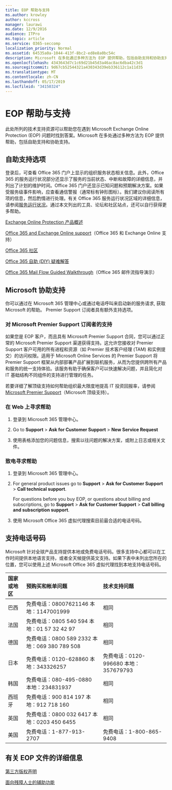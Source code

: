 ```yaml
---
title: EOP 帮助与支持
ms.author: krowley
author: kccross
manager: laurawi
ms.date: 12/9/2016
audience: ITPro
ms.topic: article
ms.service: O365-seccomp
localization_priority: Normal
ms.assetid: 64535a0a-1044-413f-8bc2-ed8e8a0bc54c
description: Microsoft 在多处通过多种方法为 EOP 提供帮助，包括自助支持和协助支持。
ms.openlocfilehash: 4343643d7c1c69d21b45d3a46ac8ac6dba42c3d1
ms.sourcegitcommit: 9d67cb52544321a430343d39eb336112c1a11d35
ms.translationtype: MT
ms.contentlocale: zh-CN
ms.lasthandoff: 05/17/2019
ms.locfileid: "34150324"
---
```

# <a name="help-and-support-for-eop"></a>EOP 帮助与支持

此处所列的技术支持资源可以帮助您在遇到 Microsoft Exchange Online Protection (EOP) 问题时找到答案。Microsoft 在多处通过多种方法为 EOP 提供帮助，包括自助支持和协助支持。 
  
## <a name="self-support-options"></a>自助支持选项

登录后，可查看 Office 365 门户上显示的组织服务状态相关信息。此外，Office 365 的服务运行状况部分还显示了服务的当前状态、中断和故障的详细信息，并列出了计划的维护时间。Office 365 门户还显示已知问题和预期解决方案。如果受服务级事件影响，应查看通信警报（通常标有钟形图标）。我们建议你阅读所有项的信息，然后酌情进行处理。有关 Office 365 服务运行状况区域的详细信息，请参阅[服务运行状况](https://go.microsoft.com/fwlink/?LinkId=394289)。通过本文列出的工具、论坛和社区站点，还可以自行获得更多帮助。
  
[Exchange Online Protection 产品概述](https://go.microsoft.com/fwlink/p/?LinkId=279912)
  
[Office 365 and Exchange Online support](https://go.microsoft.com/fwlink/?LinkId=299655)（Office 365 和 Exchange Online 支持）
  
[Office 365 社区](https://go.microsoft.com/fwlink/?LinkId=299656)
  
[Office 365 自助 (DIY) 疑难解答](https://go.microsoft.com/fwlink/?LinkId=299657)
  
[Office 365 Mail Flow Guided Walkthrough](https://go.microsoft.com/fwlink/?LinkId=323470)（Office 365 邮件流指导演示）
  
## <a name="assisted-support-from-microsoft"></a>Microsoft 协助支持

你可以通过在 Microsoft 365 管理中心或通过电话呼叫来启动新的服务请求, 获取 Microsoft 的帮助。 Premier Support 订阅者具有额外支持选项。
  
### <a name="support-for-microsoft-premier-support-subscribers"></a>对 Microsoft Premier Support 订阅者的支持

如果您是 EOP 客户，而且具有 Microsoft Premier Support 合同，您可以通过正常的 Microsoft Premier Support 渠道获得支持。这允许您接收对 Premier Support 客户可用的所有进程和资源（如 Premier 技术客户经理 (TAM) 和实例提交）的访问权限。适用于 Microsoft Online Services 的 Premier Support 将 Premier Support 框架从内部部署产品扩展到联机服务，从而为您提供跨所有产品和服务的统一支持体验。该服务有助于确保客户可以快速解决问题，并且简化对 IT 基础结构不同组件的支持进行管理的任务。
  
若要详细了解顶级支持如何帮助组织最大限度地提高 IT 投资回报率，请参阅 [Microsoft Premier Support](https://go.microsoft.com/fwlink/?LinkId=317437)（Microsoft 顶级支持）。
  
### <a name="ask-for-help-on-the-web"></a>在 Web 上寻求帮助

1. 登录到 Microsoft 365 管理中心。
    
2. Go to **Support** \> **Ask for Customer Support** \> **New Service Request**
    
3. 使用表格添加您的问题信息，搜索以往问题的解决方案，或附上日志或相关文件。
    
### <a name="ask-for-help-on-the-telephone"></a>致电寻求帮助

1. 登录到 Microsoft 365 管理中心。
    
2. For general product issues go to **Support** \> **Ask for Customer Support** \> **Call technical support**.
    
    For questions before you buy EOP, or questions about billing and subscriptions, go to **Support** \> **Ask for Customer Support** \> **Call billing and subscription support**.
    
3. 使用 Microsoft Office 365 虚拟代理搜索目前最合适的电话号码。
    
## <a name="support-telephone-numbers"></a>支持电话号码

Microsoft 针对全球产品支持提供本地或免费电话号码。很多支持中心都可以在工作时间提供本地语言支持，或者全天候提供英文支持。如果下表中未列出您所在的位置，您可以使用上述 Microsoft Office 365 虚拟代理找到本地支持电话号码。
  
|**国家或地区**|**预购买和帐单问题**|**技术支持问题**|
|:-----|:-----|:-----|
|巴西  <br/> |免费电话：08007621146          本地：1147001999  <br/> |相同  <br/> |
|法国  <br/> |免费电话：0805 540 594           本地：01 57 32 42 97  <br/> |相同  <br/> |
|德国  <br/> |免费电话：0800 589 2332           本地：069 380 789 508  <br/> |相同  <br/> |
|日本  <br/> |免费电话：0120-628860          本地：343326257  <br/> |免费电话：0120-996680          本地：357679793  <br/> |
|韩国  <br/> |免费电话：080-495-0880          本地：234831937  <br/> |相同  <br/> |
|西班牙  <br/> |免费电话：900 814 197          本地：912 718 160  <br/> |相同  <br/> |
|英国  <br/> |免费电话：0800 032 6417          本地：0203 450 6455  <br/> |相同  <br/> |
|美国  <br/> |免费电话：1-877-913-2707  <br/> |免费电话：1-800-865-9408  <br/> |
   
## <a name="for-more-information-about-eop-documentation"></a>有关 EOP 文件的详细信息

[第三方版权声明](third-party-copyright-notices.md)
  
[面向残障人士的辅助功能](accessibility-for-people-with-disabilities.md)
  

